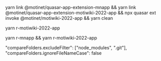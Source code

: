 yarn link @motinet/quasar-app-extension-mnapp && yarn link @motinet/quasar-app-extension-motiwiki-2022-app && npx quasar ext invoke @motinet/motiwiki-2022-app && yarn clean

yarn r-motiwiki-2022-app

yarn r-mnapp && yarn r-motiwiki-2022-app

"compareFolders.excludeFilter": ["node_modules", ".git"],
"compareFolders.ignoreFileNameCase": false
